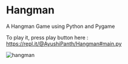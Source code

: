 # Hangman
A Hangman Game using Python and Pygame

To play it, press play button here : https://repl.it/@AyushiPanth/Hangman#main.py

![hangman](https://user-images.githubusercontent.com/54657980/87003219-df334f80-c1d8-11ea-80fa-cb6270718cf0.png)
